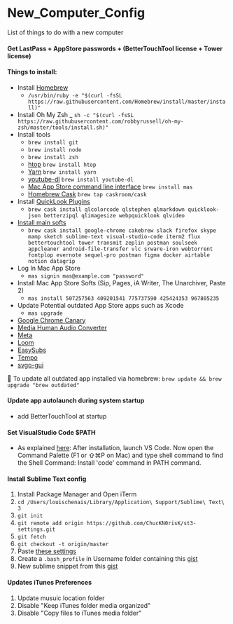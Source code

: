# New_Computer_Config
List of things to do with a new computer

#### Get LastPass + AppStore passwords + (BetterTouchTool license + Tower license)

#### Things to install:
- Install [Homebrew](http://brew.sh/)
	- `/usr/bin/ruby -e "$(curl -fsSL https://raw.githubusercontent.com/Homebrew/install/master/install)"`
- Install Oh My Zsh
	_ `sh -c "$(curl -fsSL https://raw.githubusercontent.com/robbyrussell/oh-my-zsh/master/tools/install.sh)"`
- Install tools
	- `brew install git`
	- `brew install node`
	- `brew install zsh`
	- [htop](https://hisham.hm/htop/) `brew install htop`
	- [Yarn](https://yarnpkg.com/en/) `brew install yarn`
	- [youtube-dl](https://rg3.github.io/youtube-dl/) `brew install youtube-dl`
	- [Mac App Store command line interface](https://github.com/mas-cli/mas) `brew install mas`
	- [Homebrew Cask](https://caskroom.github.io/) `brew tap caskroom/cask`
- Install [QuickLook Plugins](https://github.com/sindresorhus/quick-look-plugins)
	- `brew cask install qlcolorcode qlstephen qlmarkdown quicklook-json betterzipql qlimagesize webpquicklook qlvideo`
- [Install main softs](https://caskroom.github.io/search)
	- `brew cask install google-chrome cakebrew slack firefox skype mamp sketch sublime-text visual-studio-code iterm2 flux bettertouchtool tower transmit zeplin postman soulseek appcleaner android-file-transfer vlc srware-iron webtorrent fontplop evernote sequel-pro postman figma docker airtable notion datagrip`
- Log In Mac App Store
	- `mas signin mas@example.com "password"`
- Install Mac App Store Softs (Sip, Pages, iA Writer, The Unarchiver, Paste 2)
	- `mas install 507257563 409201541 775737590 425424353 967805235`
- Update Potential outdated App Store apps such as Xcode
	- `mas upgrade`
- [Google Chrome Canary](https://www.google.fr/chrome/browser/canary.html)
- [Media Human Audio Converter](http://www.mediahuman.com/download/MHAudioConverter.dmg)
- [Meta](https://www.nightbirdsevolve.com/meta/updates/latest/)
- [Loom](https://www.loom.com/desktop)
- [EasySubs](https://tucci.me/projects/easysubs/)
- [Tempo](https://www.yourtempo.co/)
- [svgo-gui](http://goo.gl/0Qu9B)

📝 To update all outdated app installed via homebrew: `brew update && brew upgrade "brew outdated"`

#### Update app autolaunch during system startup
- add BetterTouchTool at startup

#### Set VisualStudio Code $PATH
- As explained [here](https://stackoverflow.com/a/29971430/3906770):
After installation, launch VS Code. Now open the Command Palette (F1 or ⇧⌘P on Mac) and type shell command to find the Shell Command: Install 'code' command in PATH command.

#### Install Sublime Text config
1) Install Package Manager and Open iTerm  
2) `cd /Users/louischenais/Library/Application\ Support/Sublime\ Text\ 3`  
3) `git init`  
4) `git remote add origin https://github.com/ChucKN0risK/st3-settings.git`  
5) `git fetch`  
6) `git checkout -t origin/master`  
7) Paste [these settings](https://gist.github.com/ChucKN0risK/1271219c30777d6f31d1)  
8) Create a `.bash_profile` in Username folder containing this [gist](https://gist.github.com/ChucKN0risK/f3052d944b074ff157b912fd197045c1)  
9) New sublime snippet from this [gist](https://gist.github.com/ChucKN0risK/777f52bc96b90087ab5998235be4d22c)

#### Updates iTunes Preferences
1) Update musuic location folder
2) Disable "Keep iTunes folder media organized"
3) Disable "Copy files to iTunes media folder"
